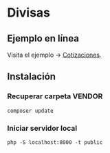 # Divisas

## Ejemplo en línea
Visita el ejemplo -> [Cotizaciones](https://divisas.tk/divisas).

## Instalación

### Recuperar carpeta VENDOR
    composer update

### Iniciar servidor local
    php -S localhost:8000 -t public

